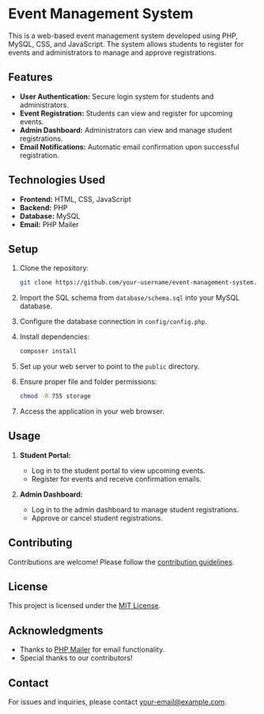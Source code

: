 # Event Management System

This is a web-based event management system developed using PHP, MySQL, CSS, and JavaScript. The system allows students to register for events and administrators to manage and approve registrations.

## Features

- **User Authentication:** Secure login system for students and administrators.
- **Event Registration:** Students can view and register for upcoming events.
- **Admin Dashboard:** Administrators can view and manage student registrations.
- **Email Notifications:** Automatic email confirmation upon successful registration.

## Technologies Used

- **Frontend:** HTML, CSS, JavaScript
- **Backend:** PHP
- **Database:** MySQL
- **Email:** PHP Mailer

## Setup

1. Clone the repository:

    ```bash
    git clone https://github.com/your-username/event-management-system.git
    ```

2. Import the SQL schema from `database/schema.sql` into your MySQL database.

3. Configure the database connection in `config/config.php`.

4. Install dependencies:

    ```bash
    composer install
    ```

5. Set up your web server to point to the `public` directory.

6. Ensure proper file and folder permissions:

    ```bash
    chmod -R 755 storage
    ```

7. Access the application in your web browser.

## Usage

1. **Student Portal:**
    - Log in to the student portal to view upcoming events.
    - Register for events and receive confirmation emails.

2. **Admin Dashboard:**
    - Log in to the admin dashboard to manage student registrations.
    - Approve or cancel student registrations.

## Contributing

Contributions are welcome! Please follow the [contribution guidelines](CONTRIBUTING.md).

## License

This project is licensed under the [MIT License](LICENSE).

## Acknowledgments

- Thanks to [PHP Mailer](https://github.com/PHPMailer/PHPMailer) for email functionality.
- Special thanks to our contributors!

## Contact

For issues and inquiries, please contact [your-email@example.com](mailto:your-email@example.com).
